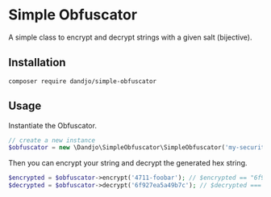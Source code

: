 # Simple Obfuscator
A simple class to encrypt and decrypt strings with a given salt (bijective).

## Installation

    composer require dandjo/simple-obfuscator

## Usage

Instantiate the Obfuscator.

```php
// create a new instance
$obfuscator = new \Dandjo\SimpleObfuscator\SimpleObfuscator('my-security-by-obscurity');
```

Then you can encrypt your string and decrypt the generated hex string.

```php
$encrypted = $obfuscator->encrypt('4711-foobar'); // $encrypted == "6f927ea5a49b7c"
$decrypted = $obfuscator->decrypt('6f927ea5a49b7c'); // $decrypted === "4711-foobar"
```
